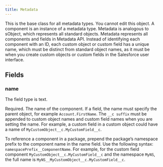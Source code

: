 ```yaml
---
title: Metadata
---
```


This is the base class for all metadata types. You cannot edit this object. A component is an instance of a metadata type.
Metadata is analogous to sObject, which represents all standard objects. Metadata represents all components and fields in Metadata API. Instead of identifying each component with an ID, each custom object or custom field has a unique name, which must be distinct from standard object names, as it must be when you create custom objects or custom fields in the Salesforce user interface.

## Fields

### name

The field type is text.

Required. The name of the component. If a field, the name must specify the parent object, for example `Account.FirstName`. The `__c suffix` must be appended to custom object names and custom field names when you are setting the name. For example, a custom field in a custom object could have a name of `MyCustomObject__c.MyCustomField__c`.

To reference a component in a package, prepend the package’s namespace prefix to the component name in the name field. Use the following syntax: `namespacePrefix__ComponentName`. For example, for the custom field component `MyCustomObject__c.MyCustomField__c` and the namespace `MyNS`, the full name is `MyNS__MyCustomObject__c.MyCustomField__c`.

